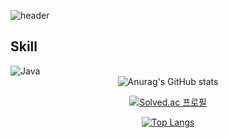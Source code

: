 ![header](https://capsule-render.vercel.app/api?type=rect&color=auto&height=150&section=header&text=Welcome!!&fontSize=50)
<br>

## Skill

<img alt="Java" src ="https://img.shields.io/badge/Java-007396.svg?&style=for-the-badge&logo=Java&logoColor=white" img alt="C" src ="https://img.shields.io/badge/C-A8B9CC.svg?&style=for-the-badge&logo=C&logoColor=white"/>


<div align="center"
  
  ![Anurag's GitHub stats](https://github-readme-stats.vercel.app/api?username=asdf4503&show_icons=true&theme=radical)
  <br>
  
  [![Solved.ac
  프로필](http://mazassumnida.wtf/api/v2/generate_badge?boj=asdf4503)](https://solved.ac/asdf4503)
  
  [![Top Langs](https://github-readme-stats.vercel.app/api/top-langs/?username=asdf4503&layout=compact)](https://github.com/asdf4503/github-readme-stats)
</div>
